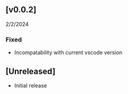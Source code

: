 ## [v0.0.2]
2/2/2024

### Fixed
- Incompatability with current vscode version



## [Unreleased]

- Initial release